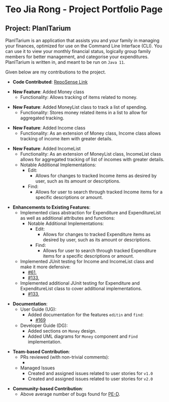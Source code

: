 # Teo Jia Rong - Project Portfolio Page

## Project: PlanITarium

PlanITarium is an application that assists you and your family in managing your finances, optimized for use on the
Command Line Interface (CLI). You can use it to view your monthly financial status, logically group family members for
better management, and categorise your expenditures. PlanITarium is written in, and meant to be run on `Java 11`.

Given below are my contributions to the project.

* **Code
  Contributed**: [RepoSense Link](https://nus-cs2113-ay2122s2.github.io/tp-dashboard/?search=tjiarong&breakdown=true)

<p></p>

* **New Feature**: Added Money class
  * Functionality: Allows tracking of items related to money.

<p></p>

* **New Feature**: Added MoneyList class to track a list of spending.
  * Functionality: Stores money related items in a list to allow for aggregated tracking. 

<p></p>

* **New Feature**: Added Income class
  * Functionality: As an extension of Money class, Income class allows tracking of income item with greater details. 

<p></p>

* **New Feature**: Added IncomeList 
  * Functionality: As an extension of MoneyList class, IncomeList class allows for aggregated tracking 
  of list of incomes with greater details. 
  * Notable Additional Implementations:
    * Edit:
      * Allows for changes to tracked Income items as desired by user, such as its amount or descriptions.
    * Find:
      * Allows for user to search through tracked Income items for a specific descriptions or amount.

<p></p>

* **Enhancements to Existing Features**:
    * Implemented class abstraction for Expenditure and ExpenditureList as well as additional attributes and functions:
      * Notable Additional Implementations:
          * Edit:
              * Allows for changes to tracked Expenditure items as desired by user, such as its amount or descriptions.
          * Find:
              * Allows for user to search through tracked Expenditure items for a specific descriptions or amount.
    * Implemented JUnit testing for Income and IncomeList class and make it more defensive:
      * [#61](https://github.com/AY2122S2-CS2113T-T10-2/tp/pull/61/files),
      * [#133](https://github.com/AY2122S2-CS2113T-T10-2/tp/pull/133/files),
    * Implemented additional JUnit testing for Expenditure and ExpenditureList class to cover additional implementations.
      * [#133](https://github.com/AY2122S2-CS2113T-T10-2/tp/pull/133/files),

<p></p>

* **Documentation**:
    * User Guide (UG):
        * Added documentation for the features `editin` and `find`: 
          * [#169](https://github.com/AY2122S2-CS2113T-T10-2/tp/pull/169/files)
    * Developer Guide (DG):
        * Added sections on `Money` design.
        * Added UML diagrams for `Money` component and `Find` implementation.

<p></p>

* **Team-based Contribution**:
    * PRs reviewed (with non-trivial comments):
      * <Placeholder>
    * Managed Issues
      * Created and assigned issues related to user stories for `v1.0`
      * Created and assigned issues related to user stories for `v2.0`

<p></p>

* **Community-based Contribution**:
    * Above average number of bugs found for [PE-D](https://github.com/tjiarong/ped/issues).
